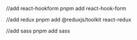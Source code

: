 //add react-hookform
pnpm add react-hook-form

//add redux
pnpm add @reduxjs/toolkit react-redux

//add sass
pnpm add sass